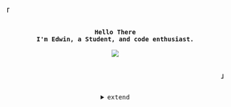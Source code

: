 <p align="left"><strong><samp>「</samp></strong></p>
    <p align="center">
      <samp><br>
            <b>
            Hello There
        <br>
            I'm Edwin, a Student, and code enthusiast.
        </b>
        <br>
        <br>
          <image src="https://readme-typing-svg.herokuapp.com?color=AA18F7&lines=I'm+an+Indie+Developer">
        <br>
      </samp><br>
    </p>
<p align="right"><strong><samp>」</samp></strong></p>

<br>

<details align="center">
<summary><samp>extend</samp></summary>

<h2></h2><br>
<!-- Github Stats -->
<p align="center">
    <samp>
<details>
  <summary>My Profile Stats</summary>
  <br/>
          <img alt="GitHub Stats" src="https://github-readme-stats.vercel.app/api?username=edwin-uwu&show_icons=true&include_all_commits=true&count_private=true&hide=issues&hide_border=true&theme=nord"/>
  <br/>
</details>